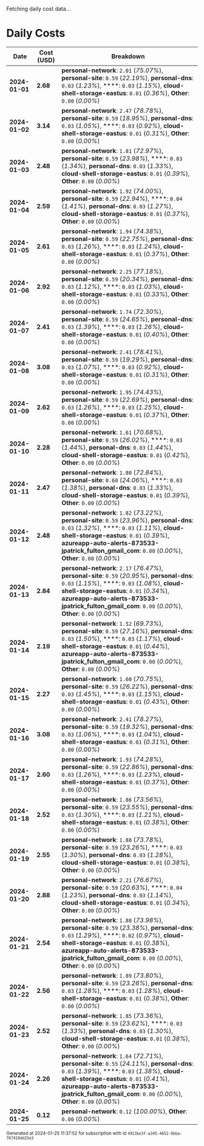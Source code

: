 Fetching daily cost data...
# Daily Costs

| Date | Cost (USD) | Breakdown |
|------|----------------|-----------|
| **2024-01-01** | **2.68** | **personal-network**: `2.01` (_75.07%_), **personal-site**: `0.59` (_22.19%_), **personal-dns**: `0.03` (_1.23%_), ****: `0.03` (_1.15%_), **cloud-shell-storage-eastus**: `0.01` (_0.36%_), **Other**: `0.00` (_0.00%_) |
| **2024-01-02** | **3.14** | **personal-network**: `2.47` (_78.78%_), **personal-site**: `0.59` (_18.95%_), **personal-dns**: `0.03` (_1.05%_), ****: `0.03` (_0.92%_), **cloud-shell-storage-eastus**: `0.01` (_0.31%_), **Other**: `0.00` (_0.00%_) |
| **2024-01-03** | **2.48** | **personal-network**: `1.81` (_72.97%_), **personal-site**: `0.59` (_23.98%_), ****: `0.03` (_1.34%_), **personal-dns**: `0.03` (_1.33%_), **cloud-shell-storage-eastus**: `0.01` (_0.39%_), **Other**: `0.00` (_0.00%_) |
| **2024-01-04** | **2.59** | **personal-network**: `1.92` (_74.00%_), **personal-site**: `0.59` (_22.94%_), ****: `0.04` (_1.41%_), **personal-dns**: `0.03` (_1.27%_), **cloud-shell-storage-eastus**: `0.01` (_0.37%_), **Other**: `0.00` (_0.00%_) |
| **2024-01-05** | **2.61** | **personal-network**: `1.94` (_74.38%_), **personal-site**: `0.59` (_22.75%_), **personal-dns**: `0.03` (_1.26%_), ****: `0.03` (_1.24%_), **cloud-shell-storage-eastus**: `0.01` (_0.37%_), **Other**: `0.00` (_0.00%_) |
| **2024-01-06** | **2.92** | **personal-network**: `2.25` (_77.18%_), **personal-site**: `0.59` (_20.34%_), **personal-dns**: `0.03` (_1.12%_), ****: `0.03` (_1.03%_), **cloud-shell-storage-eastus**: `0.01` (_0.33%_), **Other**: `0.00` (_0.00%_) |
| **2024-01-07** | **2.41** | **personal-network**: `1.74` (_72.30%_), **personal-site**: `0.59` (_24.65%_), **personal-dns**: `0.03` (_1.39%_), ****: `0.03` (_1.26%_), **cloud-shell-storage-eastus**: `0.01` (_0.40%_), **Other**: `0.00` (_0.00%_) |
| **2024-01-08** | **3.08** | **personal-network**: `2.41` (_78.41%_), **personal-site**: `0.59` (_19.29%_), **personal-dns**: `0.03` (_1.07%_), ****: `0.03` (_0.92%_), **cloud-shell-storage-eastus**: `0.01` (_0.31%_), **Other**: `0.00` (_0.00%_) |
| **2024-01-09** | **2.62** | **personal-network**: `1.95` (_74.43%_), **personal-site**: `0.59` (_22.69%_), **personal-dns**: `0.03` (_1.26%_), ****: `0.03` (_1.25%_), **cloud-shell-storage-eastus**: `0.01` (_0.37%_), **Other**: `0.00` (_0.00%_) |
| **2024-01-10** | **2.28** | **personal-network**: `1.61` (_70.68%_), **personal-site**: `0.59` (_26.02%_), ****: `0.03` (_1.44%_), **personal-dns**: `0.03` (_1.44%_), **cloud-shell-storage-eastus**: `0.01` (_0.42%_), **Other**: `0.00` (_0.00%_) |
| **2024-01-11** | **2.47** | **personal-network**: `1.80` (_72.84%_), **personal-site**: `0.60` (_24.06%_), ****: `0.03` (_1.38%_), **personal-dns**: `0.03` (_1.33%_), **cloud-shell-storage-eastus**: `0.01` (_0.39%_), **Other**: `0.00` (_0.00%_) |
| **2024-01-12** | **2.48** | **personal-network**: `1.82` (_73.22%_), **personal-site**: `0.59` (_23.96%_), **personal-dns**: `0.03` (_1.32%_), ****: `0.03` (_1.11%_), **cloud-shell-storage-eastus**: `0.01` (_0.39%_), **azureapp-auto-alerts-873533-jpatrick_fulton_gmail_com**: `0.00` (_0.00%_), **Other**: `0.00` (_0.00%_) |
| **2024-01-13** | **2.84** | **personal-network**: `2.17` (_76.47%_), **personal-site**: `0.59` (_20.95%_), **personal-dns**: `0.03` (_1.15%_), ****: `0.03` (_1.08%_), **cloud-shell-storage-eastus**: `0.01` (_0.34%_), **azureapp-auto-alerts-873533-jpatrick_fulton_gmail_com**: `0.00` (_0.00%_), **Other**: `0.00` (_0.00%_) |
| **2024-01-14** | **2.19** | **personal-network**: `1.52` (_69.73%_), **personal-site**: `0.59` (_27.16%_), **personal-dns**: `0.03` (_1.50%_), ****: `0.03` (_1.17%_), **cloud-shell-storage-eastus**: `0.01` (_0.44%_), **azureapp-auto-alerts-873533-jpatrick_fulton_gmail_com**: `0.00` (_0.00%_), **Other**: `0.00` (_0.00%_) |
| **2024-01-15** | **2.27** | **personal-network**: `1.60` (_70.75%_), **personal-site**: `0.59` (_26.22%_), **personal-dns**: `0.03` (_1.45%_), ****: `0.03` (_1.15%_), **cloud-shell-storage-eastus**: `0.01` (_0.43%_), **Other**: `0.00` (_0.00%_) |
| **2024-01-16** | **3.08** | **personal-network**: `2.41` (_78.27%_), **personal-site**: `0.59` (_19.32%_), **personal-dns**: `0.03` (_1.06%_), ****: `0.03` (_1.04%_), **cloud-shell-storage-eastus**: `0.01` (_0.31%_), **Other**: `0.00` (_0.00%_) |
| **2024-01-17** | **2.60** | **personal-network**: `1.93` (_74.28%_), **personal-site**: `0.59` (_22.86%_), **personal-dns**: `0.03` (_1.26%_), ****: `0.03` (_1.23%_), **cloud-shell-storage-eastus**: `0.01` (_0.37%_), **Other**: `0.00` (_0.00%_) |
| **2024-01-18** | **2.52** | **personal-network**: `1.86` (_73.56%_), **personal-site**: `0.59` (_23.55%_), **personal-dns**: `0.03` (_1.30%_), ****: `0.03` (_1.21%_), **cloud-shell-storage-eastus**: `0.01` (_0.38%_), **Other**: `0.00` (_0.00%_) |
| **2024-01-19** | **2.55** | **personal-network**: `1.88` (_73.78%_), **personal-site**: `0.59` (_23.26%_), ****: `0.03` (_1.30%_), **personal-dns**: `0.03` (_1.28%_), **cloud-shell-storage-eastus**: `0.01` (_0.38%_), **Other**: `0.00` (_0.00%_) |
| **2024-01-20** | **2.88** | **personal-network**: `2.21` (_76.67%_), **personal-site**: `0.59` (_20.63%_), ****: `0.04` (_1.23%_), **personal-dns**: `0.03` (_1.14%_), **cloud-shell-storage-eastus**: `0.01` (_0.34%_), **Other**: `0.00` (_0.00%_) |
| **2024-01-21** | **2.54** | **personal-network**: `1.88` (_73.98%_), **personal-site**: `0.59` (_23.38%_), **personal-dns**: `0.03` (_1.29%_), ****: `0.02` (_0.97%_), **cloud-shell-storage-eastus**: `0.01` (_0.38%_), **azureapp-auto-alerts-873533-jpatrick_fulton_gmail_com**: `0.00` (_0.00%_), **Other**: `0.00` (_0.00%_) |
| **2024-01-22** | **2.56** | **personal-network**: `1.89` (_73.80%_), **personal-site**: `0.59` (_23.26%_), **personal-dns**: `0.03` (_1.28%_), ****: `0.03` (_1.28%_), **cloud-shell-storage-eastus**: `0.01` (_0.38%_), **Other**: `0.00` (_0.00%_) |
| **2024-01-23** | **2.52** | **personal-network**: `1.85` (_73.36%_), **personal-site**: `0.59` (_23.62%_), ****: `0.03` (_1.33%_), **personal-dns**: `0.03` (_1.30%_), **cloud-shell-storage-eastus**: `0.01` (_0.38%_), **Other**: `0.00` (_0.00%_) |
| **2024-01-24** | **2.26** | **personal-network**: `1.64` (_72.71%_), **personal-site**: `0.55` (_24.11%_), **personal-dns**: `0.03` (_1.39%_), ****: `0.03` (_1.38%_), **cloud-shell-storage-eastus**: `0.01` (_0.41%_), **azureapp-auto-alerts-873533-jpatrick_fulton_gmail_com**: `0.00` (_0.00%_), **Other**: `0.00` (_0.00%_) |
| **2024-01-25** | **0.12** | **personal-network**: `0.12` (_100.00%_), **Other**: `0.00` (_0.00%_) |


<sup>Generated at 2024-01-25 11:37:52 for subscription with id `4913be3f-a345-4652-9bba-767418dd25e3`</sup>
